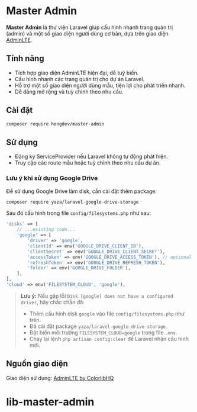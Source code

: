 # Master Admin

**Master Admin** là thư viện Laravel giúp cấu hình nhanh trang quản trị (admin) và một số giao diện người dùng cơ bản, dựa trên giao diện [AdminLTE](https://github.com/ColorlibHQ/AdminLTE#).

## Tính năng

- Tích hợp giao diện AdminLTE hiện đại, dễ tuỳ biến.
- Cấu hình nhanh các trang quản trị cho dự án Laravel.
- Hỗ trợ một số giao diện người dùng mẫu, tiện lợi cho phát triển nhanh.
- Dễ dàng mở rộng và tuỳ chỉnh theo nhu cầu.

## Cài đặt

```bash
composer require hongdev/master-admin
```

## Sử dụng

- Đăng ký ServiceProvider nếu Laravel không tự động phát hiện.
- Truy cập các route mẫu hoặc tuỳ chỉnh theo nhu cầu dự án.

### Lưu ý khi sử dụng Google Drive

Để sử dụng Google Drive làm disk, cần cài đặt thêm package:

```bash
composer require yaza/laravel-google-drive-storage
```

Sau đó cấu hình trong file `config/filesystems.php` như sau:

```php
'disks' => [
    // ...existing code...
    'google' => [
        'driver' => 'google',
        'clientId' => env('GOOGLE_DRIVE_CLIENT_ID'),
        'clientSecret' => env('GOOGLE_DRIVE_CLIENT_SECRET'),
        'accessToken' => env('GOOGLE_DRIVE_ACCESS_TOKEN'), // optional
        'refreshToken' => env('GOOGLE_DRIVE_REFRESH_TOKEN'),
        'folder' => env('GOOGLE_DRIVE_FOLDER'),
    ],
],
'cloud' => env('FILESYSTEM_CLOUD', 'google'),
```

> **Lưu ý:** Nếu gặp lỗi `Disk [google] does not have a configured driver`, hãy chắc chắn đã:
> - Thêm cấu hình disk `google` vào file `config/filesystems.php` như trên.
> - Đã cài đặt package `yaza/laravel-google-drive-storage`.
> - Đặt biến môi trường `FILESYSTEM_CLOUD=google` trong file `.env`.
> - Chạy lại lệnh `php artisan config:clear` để Laravel nhận cấu hình mới.

## Nguồn giao diện

Giao diện sử dụng: [AdminLTE by ColorlibHQ](https://github.com/ColorlibHQ/AdminLTE#)
# lib-master-admin
